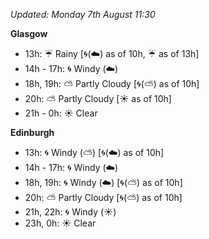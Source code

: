 *Updated: Monday 7th August 11:30*

**Glasgow**

* 13h: :umbrella: Rainy [:cyclone:(:cloud:) as of 10h, :umbrella: as of 13h]
* 14h - 17h: :cyclone: Windy (:cloud:)
* 18h, 19h: :partly_sunny: Partly Cloudy [:cyclone:(:partly_sunny:) as of 10h]
* 20h: :partly_sunny: Partly Cloudy [:sunny: as of 10h]
* 21h - 0h: :sunny: Clear

**Edinburgh**

* 13h: :cyclone: Windy (:partly_sunny:) [:cyclone:(:cloud:) as of 10h]
* 14h - 17h: :cyclone: Windy (:cloud:)
* 18h, 19h: :cyclone: Windy (:cloud:) [:cyclone:(:partly_sunny:) as of 10h]
* 20h: :partly_sunny: Partly Cloudy [:cyclone:(:partly_sunny:) as of 10h]
* 21h, 22h: :cyclone: Windy (:sunny:)
* 23h, 0h: :sunny: Clear
